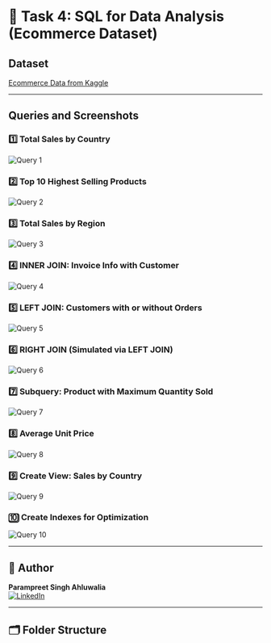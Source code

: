 # 🛒 Task 4: SQL for Data Analysis (Ecommerce Dataset)

## Dataset
[Ecommerce Data from Kaggle](https://www.kaggle.com/datasets/carrie1/ecommerce-data)

---

## Queries and Screenshots

### 1️⃣ Total Sales by Country  
![Query 1](screenshots/query1.png)

### 2️⃣ Top 10 Highest Selling Products  
![Query 2](screenshots/query2.png)

### 3️⃣ Total Sales by Region  
![Query 3](screenshots/query3.png)

### 4️⃣ INNER JOIN: Invoice Info with Customer  
![Query 4](screenshots/query4.png)

### 5️⃣ LEFT JOIN: Customers with or without Orders  
![Query 5](screenshots/query5.png)

### 6️⃣ RIGHT JOIN (Simulated via LEFT JOIN)  
![Query 6](screenshots/query6.png)

### 7️⃣ Subquery: Product with Maximum Quantity Sold  
![Query 7](screenshots/query8.png)

### 8️⃣ Average Unit Price  
![Query 8](screenshots/query11.png)

### 9️⃣ Create View: Sales by Country  
![Query 9](screenshots/query12.png)

### 🔟 Create Indexes for Optimization  
![Query 10](screenshots/query13.png)

---

## 👤 Author
**Parampreet Singh Ahluwalia**  
[![LinkedIn](https://img.shields.io/badge/LinkedIn-Connect-blue?logo=linkedin)](https://www.linkedin.com/in/parampreet-singh-ahluwalia-0704582b1/)

---

## 🗂 Folder Structure
